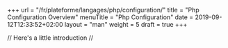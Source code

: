 +++
url = "/fr/plateforme/langages/php/configuration/"
title = "Php Configuration Overview"
menuTitle = "Php Configuration"
date = 2019-09-12T12:33:52+02:00
layout = "man"
weight = 5
draft = true
+++

// Here's a little introduction //

## 
